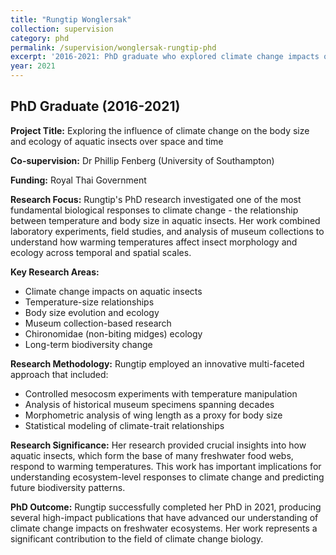 ```yaml
---
title: "Rungtip Wonglersak"
collection: supervision
category: phd
permalink: /supervision/wonglersak-rungtip-phd
excerpt: '2016-2021: PhD graduate who explored climate change impacts on aquatic insect body size and ecology across space and time.'
year: 2021
---
```


## PhD Graduate (2016-2021)

**Project Title:** Exploring the influence of climate change on the body size and ecology of aquatic insects over space and time

**Co-supervision:** Dr Phillip Fenberg (University of Southampton)

**Funding:** Royal Thai Government

**Research Focus:**
Rungtip's PhD research investigated one of the most fundamental biological responses to climate change - the relationship between temperature and body size in aquatic insects. Her work combined laboratory experiments, field studies, and analysis of museum collections to understand how warming temperatures affect insect morphology and ecology across temporal and spatial scales.

**Key Research Areas:**
- Climate change impacts on aquatic insects
- Temperature-size relationships
- Body size evolution and ecology
- Museum collection-based research
- Chironomidae (non-biting midges) ecology
- Long-term biodiversity change

**Research Methodology:**
Rungtip employed an innovative multi-faceted approach that included:
- Controlled mesocosm experiments with temperature manipulation
- Analysis of historical museum specimens spanning decades
- Morphometric analysis of wing length as a proxy for body size
- Statistical modeling of climate-trait relationships

**Research Significance:**
Her research provided crucial insights into how aquatic insects, which form the base of many freshwater food webs, respond to warming temperatures. This work has important implications for understanding ecosystem-level responses to climate change and predicting future biodiversity patterns.

**PhD Outcome:**
Rungtip successfully completed her PhD in 2021, producing several high-impact publications that have advanced our understanding of climate change impacts on freshwater ecosystems. Her work represents a significant contribution to the field of climate change biology.
